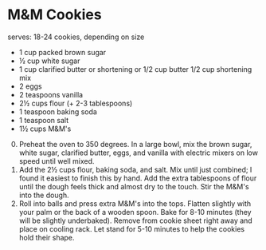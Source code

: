 # M&M Cookies

serves: 18-24 cookies, depending on size

* 1 cup packed brown sugar
* ½ cup white sugar
* 1 cup clarified butter or shortening or 1/2 cup butter 1/2 cup shortening mix
* 2 eggs
* 2 teaspoons vanilla
* 2½ cups flour (+ 2-3 tablespoons)
* 1 teaspoon baking soda
* 1 teaspoon salt
* 1½ cups M&M's

0. Preheat the oven to 350 degrees. In a large bowl, mix the brown sugar, white sugar, clarified butter, eggs, and vanilla with electric mixers on low speed until well mixed.
0. Add the 2½ cups flour, baking soda, and salt. Mix until just combined; I found it easiest to finish this by hand. Add the extra tablespoons of flour until the dough feels thick and almost dry to the touch. Stir the M&M's into the dough.
0. Roll into balls and press extra M&M's into the tops. Flatten slightly with your palm or the back of a wooden spoon. Bake for 8-10 minutes (they will be slightly underbaked). Remove from cookie sheet right away and place on cooling rack. Let stand for 5-10 minutes to help the cookies hold their shape.

